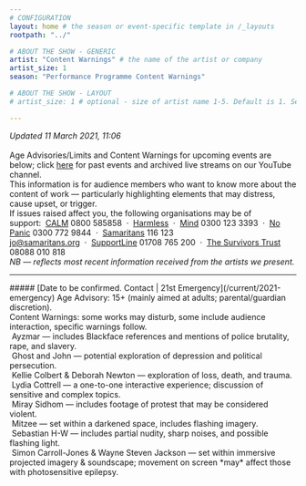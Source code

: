 ```yaml
---
# CONFIGURATION
layout: home # the season or event-specific template in /_layouts
rootpath: "../"

# ABOUT THE SHOW - GENERIC
artist: "Content Warnings" # the name of the artist or company
artist_size: 1
season: "Performance Programme Content Warnings"

# ABOUT THE SHOW - LAYOUT
# artist_size: 1 # optional - size of artist name 1-5. Default is 1. Set longer names to lower values

---
```

*Updated 11 March 2021, 11:06*<br><br>Age Advisories/Limits and Content Warnings for upcoming events are below; click [here](/archive/warnings) for past events and archived live streams on our YouTube channel.<br>This information is for audience members who want to know more about the content of work — particularly highlighting elements that may distress, cause upset, or trigger.<br>If issues raised affect you, the following organisations may be of support:&nbsp;&nbsp;<a href="http://thecalmzone.net" target="_blank">CALM</a> 0800 585858&nbsp;&nbsp;·&nbsp;&nbsp;<a href="http://harmless.org.uk" target="_blank">Harmless</a>&nbsp;&nbsp;·&nbsp;&nbsp;<a href="http://mind.org.uk" target="_blank">Mind</a> 0300 123 3393&nbsp;&nbsp;·&nbsp;&nbsp;<a href="http://nopanic.org.uk" target="_blank">No Panic</a> 0300 772 9844&nbsp;&nbsp;·&nbsp;&nbsp;<a href="http://samaritans.org" target="_blank">Samaritans</a> 116 123 jo@samaritans.org&nbsp;&nbsp;·&nbsp;&nbsp;<a href="http://supportline.org.uk" target="_blank">SupportLine</a> 01708 765 200&nbsp;&nbsp;·&nbsp;&nbsp;<a href="http://thesurvivorstrust.org" target="_blank">The Survivors Trust</a> 08088 010 818<br>*NB — reflects most recent information received from the artists we present.*         
<hr>         
##### [Date to be confirmed. Contact | 21st Emergency](/current/2021-emergency)        
Age Advisory: 15+ (mainly aimed at adults; parental/guardian discretion).<br>Content Warnings: some works may disturb, some include audience interaction, specific warnings follow.<br>&nbsp;Ayzmar — includes Blackface references and mentions of police brutality, rape, and slavery.<br>&nbsp;Ghost and John — potential exploration of depression and political persecution.<br>&nbsp;Kellie Colbert & Deborah Newton — exploration of loss, death, and trauma.<br>&nbsp;Lydia Cottrell — a one-to-one interactive experience; discussion of sensitive and complex topics.<br>&nbsp;Miray Sidhom — includes footage of protest that may be considered violent.<br>&nbsp;Mitzee — set within a darkened space, includes flashing imagery.<br>&nbsp;Sebastian H-W — includes partial nudity, sharp noises, and possible flashing light.<br>&nbsp;Simon Carroll-Jones & Wayne Steven Jackson — set within immersive projected imagery & soundscape; movement on screen *may* affect those with photosensitive epilepsy.
